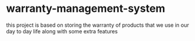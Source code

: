 # warranty-management-system
this project is based on storing the warranty of products that we use in our day to day life along with some extra features
